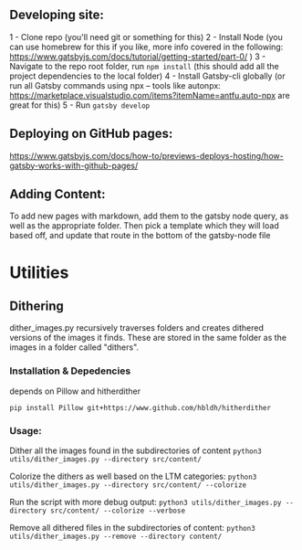 ## Developing site:

1 - Clone repo (you'll need git or something for this)
2 - Install Node (you can use homebrew for this if you like, more info covered in the following: https://www.gatsbyjs.com/docs/tutorial/getting-started/part-0/ )
3 - Navigate to the repo root folder, run `npm install` (this should add all the project dependencies to the local folder)
4 - Install Gatsby-cli globally (or run all Gatsby commands using npx – tools like autonpx: https://marketplace.visualstudio.com/items?itemName=antfu.auto-npx are great for this)
5 - Run `gatsby develop`
 

## Deploying on GitHub pages:

https://www.gatsbyjs.com/docs/how-to/previews-deploys-hosting/how-gatsby-works-with-github-pages/


## Adding Content:

To add new pages with markdown, add them to the gatsby node query, as well as the appropriate folder. Then pick a template which they will load based off, and update that route in the bottom of the gatsby-node file


# Utilities

## Dithering

dither_images.py recursively traverses folders and creates dithered versions of the images it finds. These are stored in the same folder as the images in a folder called "dithers".

### Installation & Depedencies

depends on Pillow and hitherdither

`pip install Pillow git+https://www.github.com/hbldh/hitherdither`

### Usage:

Dither all the images found in the subdirectories of content `python3 utils/dither_images.py --directory src/content/`

Colorize the dithers as well based on the LTM categories: `python3 utils/dither_images.py --directory src/content/ --colorize`

Run the script with more debug output: `python3 utils/dither_images.py --directory src/content/ --colorize --verbose`

Remove all dithered files in the subdirectories of content: `python3 utils/dither_images.py --remove --directory content/`